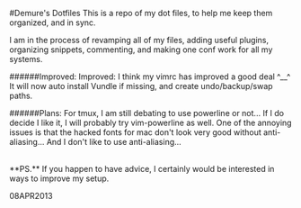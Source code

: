<!--My (demuredemeanor) readme
http://github.com/demure/dotfiles-->
#Demure's Dotfiles
This is a repo of my dot files, to help me keep them organized, and in sync.

I am in the process of revamping all of my files, adding useful plugins,
organizing snippets, commenting, and making one conf work for all my systems.

######Improved:
Improved:
I think my vimrc has improved a good deal ^__^
It will now auto install Vundle if missing, and create undo/backup/swap paths.

######Plans:
For tmux, I am still debating to use powerline or not...
If I do decide I like it, I will probably try vim-powerline as well.
One of the annoying issues is that the hacked fonts for mac don't look very good
without anti-aliasing... And I don't like to use anti-aliasing...

<BR>
**PS.** If you happen to have advice, I certainly would be interested in ways to
improve my setup.

08APR2013
